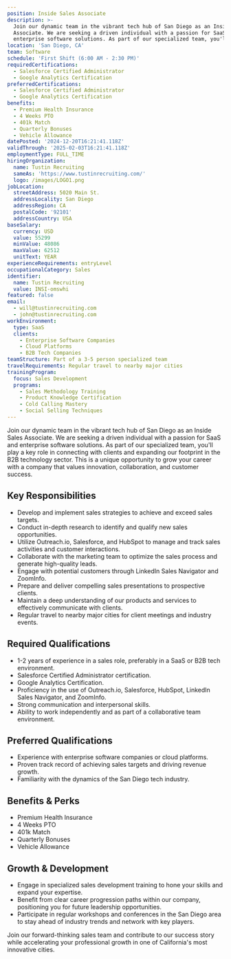 ```yaml
---
position: Inside Sales Associate
description: >-
  Join our dynamic team in the vibrant tech hub of San Diego as an Inside Sales
  Associate. We are seeking a driven individual with a passion for SaaS and
  enterprise software solutions. As part of our specialized team, you'll pl...
location: 'San Diego, CA'
team: Software
schedule: 'First Shift (6:00 AM - 2:30 PM)'
requiredCertifications:
  - Salesforce Certified Administrator
  - Google Analytics Certification
preferredCertifications:
  - Salesforce Certified Administrator
  - Google Analytics Certification
benefits:
  - Premium Health Insurance
  - 4 Weeks PTO
  - 401k Match
  - Quarterly Bonuses
  - Vehicle Allowance
datePosted: '2024-12-20T16:21:41.118Z'
validThrough: '2025-02-03T16:21:41.118Z'
employmentType: FULL_TIME
hiringOrganization:
  name: Tustin Recruiting
  sameAs: 'https://www.tustinrecruiting.com/'
  logo: /images/LOGO1.png
jobLocation:
  streetAddress: 5020 Main St.
  addressLocality: San Diego
  addressRegion: CA
  postalCode: '92101'
  addressCountry: USA
baseSalary:
  currency: USD
  value: 55299
  minValue: 48086
  maxValue: 62512
  unitText: YEAR
experienceRequirements: entryLevel
occupationalCategory: Sales
identifier:
  name: Tustin Recruiting
  value: INSI-omswhi
featured: false
email:
  - will@tustinrecruiting.com
  - john@tustinrecruiting.com
workEnvironment:
  type: SaaS
  clients:
    - Enterprise Software Companies
    - Cloud Platforms
    - B2B Tech Companies
teamStructure: Part of a 3-5 person specialized team
travelRequirements: Regular travel to nearby major cities
trainingProgram:
  focus: Sales Development
  programs:
    - Sales Methodology Training
    - Product Knowledge Certification
    - Cold Calling Mastery
    - Social Selling Techniques
---
```



Join our dynamic team in the vibrant tech hub of San Diego as an Inside Sales Associate. We are seeking a driven individual with a passion for SaaS and enterprise software solutions. As part of our specialized team, you'll play a key role in connecting with clients and expanding our footprint in the B2B technology sector. This is a unique opportunity to grow your career with a company that values innovation, collaboration, and customer success. 

## Key Responsibilities
- Develop and implement sales strategies to achieve and exceed sales targets.
- Conduct in-depth research to identify and qualify new sales opportunities.
- Utilize Outreach.io, Salesforce, and HubSpot to manage and track sales activities and customer interactions.
- Collaborate with the marketing team to optimize the sales process and generate high-quality leads.
- Engage with potential customers through LinkedIn Sales Navigator and ZoomInfo.
- Prepare and deliver compelling sales presentations to prospective clients.
- Maintain a deep understanding of our products and services to effectively communicate with clients.
- Regular travel to nearby major cities for client meetings and industry events.

## Required Qualifications
- 1-2 years of experience in a sales role, preferably in a SaaS or B2B tech environment.
- Salesforce Certified Administrator certification.
- Google Analytics Certification.
- Proficiency in the use of Outreach.io, Salesforce, HubSpot, LinkedIn Sales Navigator, and ZoomInfo.
- Strong communication and interpersonal skills.
- Ability to work independently and as part of a collaborative team environment.

## Preferred Qualifications
- Experience with enterprise software companies or cloud platforms.
- Proven track record of achieving sales targets and driving revenue growth.
- Familiarity with the dynamics of the San Diego tech industry.

## Benefits & Perks
- Premium Health Insurance
- 4 Weeks PTO
- 401k Match
- Quarterly Bonuses
- Vehicle Allowance

## Growth & Development
- Engage in specialized sales development training to hone your skills and expand your expertise.
- Benefit from clear career progression paths within our company, positioning you for future leadership opportunities.
- Participate in regular workshops and conferences in the San Diego area to stay ahead of industry trends and network with key players.

Join our forward-thinking sales team and contribute to our success story while accelerating your professional growth in one of California's most innovative cities.
